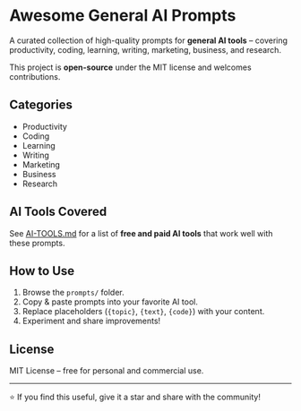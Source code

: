 # Awesome General AI Prompts

A curated collection of high-quality prompts for **general AI tools** – covering productivity, coding, learning, writing, marketing, business, and research.

This project is **open-source** under the MIT license and welcomes contributions.

## Categories
- Productivity
- Coding
- Learning
- Writing
- Marketing
- Business
- Research

## AI Tools Covered
See [AI-TOOLS.md](./AI-TOOLS.md) for a list of **free and paid AI tools** that work well with these prompts.

## How to Use
1. Browse the `prompts/` folder.
2. Copy & paste prompts into your favorite AI tool.
3. Replace placeholders (`{topic}`, `{text}`, `{code}`) with your content.
4. Experiment and share improvements!

## License
MIT License – free for personal and commercial use.

---
⭐ If you find this useful, give it a star and share with the community!
